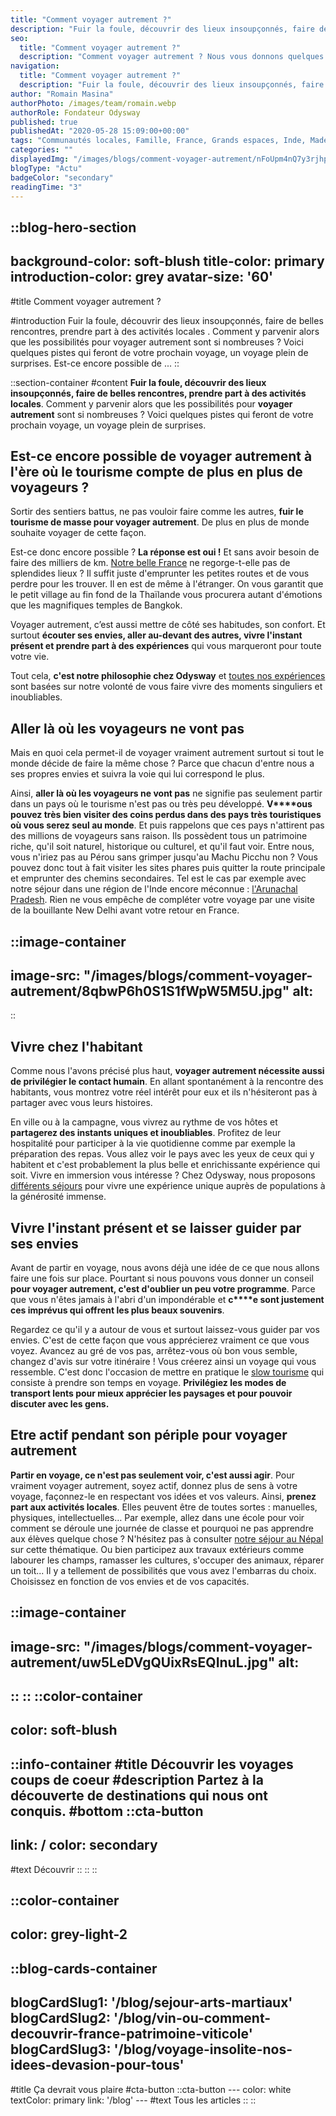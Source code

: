 ```yaml
---
title: "Comment voyager autrement ?"
description: "Fuir la foule, découvrir des lieux insoupçonnés, faire de belles rencontres, prendre part à des activités locales . Comment y parvenir alors que les possibilités pour voyager autrement sont si nombreuses ? Voici quelques pistes qui feront de votre prochain voyage, un voyage plein de surprises. Est-ce encore possible de ..."
seo:
  title: "Comment voyager autrement ?"
  description: "Comment voyager autrement ? Nous vous donnons quelques pistes pour faire de votre prochain voyage un voyage plein de surprises."
navigation:
  title: "Comment voyager autrement ?"
  description: "Fuir la foule, découvrir des lieux insoupçonnés, faire de belles rencontres, prendre part à des activités locales . Comment y parvenir alors que les possibilités pour voyager autrement sont si nombreuses ? Voici quelques pistes qui feront de votre prochain voyage, un voyage plein de surprises. Est-ce encore possible de ..."
author: "Romain Masina"
authorPhoto: /images/team/romain.webp
authorRole: Fondateur Odysway
published: true
publishedAt: "2020-05-28 15:09:00+00:00"
tags: "Communautés locales, Famille, France, Grands espaces, Inde, Made in France, Nepal, Perou"
categories: ""
displayedImg: "/images/blogs/comment-voyager-autrement/nFoUpm4nQ7y3rjhpDcgC.jpg"
blogType: "Actu"
badgeColor: "secondary"
readingTime: "3"
---
```


::blog-hero-section
---
background-color: soft-blush
title-color: primary
introduction-color: grey
avatar-size: '60'
---
#title
Comment voyager autrement ?

#introduction
Fuir la foule, découvrir des lieux insoupçonnés, faire de belles rencontres, prendre part à des activités locales . Comment y parvenir alors que les possibilités pour voyager autrement sont si nombreuses ? Voici quelques pistes qui feront de votre prochain voyage, un voyage plein de surprises. Est-ce encore possible de ...
::

::section-container
#content
**Fuir la foule, découvrir des lieux insoupçonnés, faire de belles rencontres, prendre part à des activités locales**. Comment y parvenir alors que les possibilités pour **voyager autrement** sont si nombreuses ? Voici quelques pistes qui feront de votre prochain voyage, un voyage plein de surprises.

## Est-ce encore possible de voyager autrement à l'ère où le tourisme compte de plus en plus de voyageurs ?

Sortir des sentiers battus, ne pas vouloir faire comme les autres, **fuir le tourisme de masse pour voyager autrement**. De plus en plus de monde souhaite voyager de cette façon.

Est-ce donc encore possible ? **La réponse est oui !** Et sans avoir besoin de faire des milliers de km. [Notre belle France](https://odysway.com/destinations/france) ne regorge-t-elle pas de splendides lieux ? Il suffit juste d'emprunter les petites routes et de vous perdre pour les trouver. Il en est de même à l'étranger. On vous garantit que le petit village au fin fond de la Thaïlande vous procurera autant d'émotions que les magnifiques temples de Bangkok.

Voyager autrement, c’est aussi mettre de côté ses habitudes, son confort. Et surtout **écouter ses envies, aller au-devant des autres, vivre l'instant présent et prendre part à des expériences** qui vous marqueront pour toute votre vie.

Tout cela, **c'est notre philosophie chez Odysway** et [toutes nos expériences](https://odysway.com/voyages) sont basées sur notre volonté de vous faire vivre des moments singuliers et inoubliables.

## Aller là où les voyageurs ne vont pas

Mais en quoi cela permet-il de voyager vraiment autrement surtout si tout le monde décide de faire la même chose ? Parce que chacun d'entre nous a ses propres envies et suivra la voie qui lui correspond le plus.

Ainsi, **aller là où les voyageurs ne vont pas** ne signifie pas seulement partir dans un pays où le tourisme n'est pas ou très peu développé. **V****ous pouvez très bien visiter des coins perdus dans des pays très touristiques où vous serez seul au monde**. Et puis rappelons que ces pays n'attirent pas des millions de voyageurs sans raison. Ils possèdent tous un patrimoine riche, qu'il soit naturel, historique ou culturel, et qu'il faut voir. Entre nous, vous n'iriez pas au Pérou sans grimper jusqu'au Machu Picchu non ? Vous pouvez donc tout à fait visiter les sites phares puis quitter la route principale et emprunter des chemins secondaires. Tel est le cas par exemple avec notre séjour dans une région de l'Inde encore méconnue : [l'Arunachal Pradesh](https://odysway.com/voyages/inde-arunachal-pradesh?utm_source=Blog&utm_medium=SEO&utm_campaign=comment_voyager_autrement). Rien ne vous empêche de compléter votre voyage par une visite de la bouillante New Delhi avant votre retour en France. 

::image-container
---
image-src: "/images/blogs/comment-voyager-autrement/8qbwP6h0S1S1fWpW5M5U.jpg"
alt: 
---
:: 

## Vivre chez l'habitant

Comme nous l'avons précisé plus haut, **voyager autrement nécessite aussi de privilégier le contact humain**. En allant spontanément à la rencontre des habitants, vous montrez votre réel intérêt pour eux et ils n'hésiteront pas à partager avec vous leurs histoires.    

En ville ou à la campagne, vous vivrez au rythme de vos hôtes et **partagerez des instants uniques et inoubliables**. Profitez de leur hospitalité pour participer à la vie quotidienne comme par exemple la préparation des repas. Vous allez voir le pays avec les yeux de ceux qui y habitent et c'est probablement la plus belle et enrichissante expérience qui soit. Vivre en immersion vous intéresse ? Chez Odysway, nous proposons [différents séjours](https://odysway.com/thematiques/sejours-chez-l-habitant) pour vivre une expérience unique auprès de populations à la générosité immense. 

## Vivre l'instant présent et se laisser guider par ses envies

Avant de partir en voyage, nous avons déjà une idée de ce que nous allons faire une fois sur place. Pourtant si nous pouvons vous donner un conseil **pour voyager autrement, c'est d'oublier un peu votre programme**. Parce que vous n'êtes jamais à l'abri d'un impondérable et **c****e sont justement ces imprévus qui offrent les plus beaux souvenirs**.

Regardez ce qu'il y a autour de vous et surtout laissez-vous guider par vos envies. C'est de cette façon que vous apprécierez vraiment ce que vous voyez. Avancez au gré de vos pas, arrêtez-vous où bon vous semble, changez d'avis sur votre itinéraire ! Vous créerez ainsi un voyage qui vous ressemble. C'est donc l'occasion de mettre en pratique le [slow tourisme](https://odysway.com/le-slow-tourisme-un-mode-de-voyage-de-plus-en-plus-en-vogue) qui consiste à prendre son temps en voyage. **Privilégiez les modes de transport lents pour mieux apprécier les paysages et pour pouvoir discuter avec les gens.**

## Etre actif pendant son périple pour voyager autrement

**Partir en voyage, ce n'est pas seulement voir, c'est aussi agir**. Pour vraiment voyager autrement, soyez actif, donnez plus de sens à votre voyage, façonnez-le en respectant vos idées et vos valeurs. Ainsi, **prenez part aux activités locales**. Elles peuvent être de toutes sortes : manuelles, physiques, intellectuelles… Par exemple, allez dans une école pour voir comment se déroule une journée de classe et pourquoi ne pas apprendre aux élèves quelque chose ? N'hésitez pas à consulter [notre séjour au Népal](https://odysway.com/voyages/immersion-ecole-bouddhiste-nepal?utm_source=Blog&utm_medium=SEO&utm_campaign=comment_voyager_autrement) sur cette thématique. Ou bien participez aux travaux extérieurs comme labourer les champs, ramasser les cultures, s'occuper des animaux, réparer un toit... Il y a tellement de possibilités que vous avez l'embarras du choix. Choisissez en fonction de vos envies et de vos capacités.

::image-container
---
image-src: "/images/blogs/comment-voyager-autrement/uw5LeDVgQUixRsEQInuL.jpg"
alt: 
---
::
::
::color-container
---
color: soft-blush
---
  ::info-container
  #title
  Découvrir les voyages coups de coeur
  #description
  Partez à la découverte de destinations qui nous ont conquis.
  #bottom
  ::cta-button
  ---
  link: /
  color: secondary
  ---
  #text
  Découvrir
  ::
  ::
::

::color-container
---
color: grey-light-2
---
  ::blog-cards-container
  ---
  blogCardSlug1: '/blog/sejour-arts-martiaux' 
  blogCardSlug2: '/blog/vin-ou-comment-decouvrir-france-patrimoine-viticole' 
  blogCardSlug3: '/blog/voyage-insolite-nos-idees-devasion-pour-tous' 
  ---
  #title
  Ça devrait vous plaire
  #cta-button
    ::cta-button
    ---
    color: white
    textColor: primary
    link: '/blog'
    ---
    #text
    Tous les  articles
    ::
  ::
